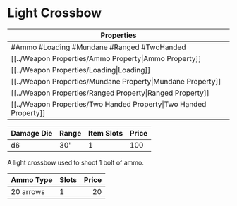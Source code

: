 # Light Crossbow

| Properties                                                        |
| ----------------------------------------------------------------- |
| #Ammo #Loading #Mundane #Ranged #TwoHanded                        |
| [[../Weapon Properties/Ammo Property\|Ammo Property]]             |
| [[../Weapon Properties/Loading\|Loading]]                         |
| [[../Weapon Properties/Mundane Property\|Mundane Property]]       |
| [[../Weapon Properties/Ranged Property\|Ranged Property]]         |
| [[../Weapon Properties/Two Handed Property\|Two Handed Property]] |

| Damage Die | Range | Item Slots | Price |
| ---------- | ----- | ---------- | ----- |
| d6         | 30'   | 1          | 100   |

A light crossbow used to shoot 1 bolt of ammo.

| Ammo Type | Slots | Price |
| --------- | ----- | ----: |
| 20 arrows | 1     |    20 |
